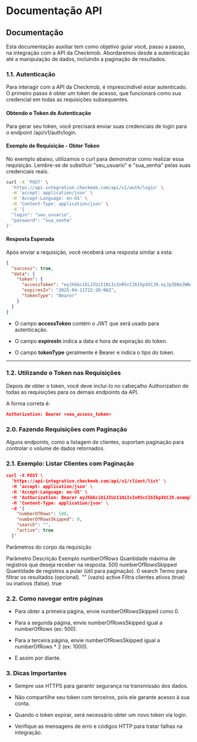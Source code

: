 # Documentação API 


## **Documentação**
Esta documentação auxiliar tem como objetivo guiar você, passo a passo, na integração com a API da Checkmob. Abordaremos desde a autenticação até a manipulação de dados, incluindo a paginação de resultados.

### **1.1. Autenticação**
Para interagir com a API da Checkmob, é imprescindível estar autenticado. O primeiro passo é obter um token de acesso, que funcionará como sua credencial em todas as requisições subsequentes.

#### **Obtendo o Token de Autenticação**
Para gerar seu token, você precisará enviar suas credenciais de login para o endpoint /api/v1/auth/login.

#### **Exemplo de Requisição - Obter Token**

No exemplo abaixo, utilizamos o curl para demonstrar como realizar essa requisição. Lembre-se de substituir "seu_usuario" e "sua_senha" pelas suas credenciais reais.

```sh
curl -X 'POST' \
  'https://api-integration.checkmob.com/api/v1/auth/login' \
  -H 'accept: application/json' \
  -H 'Accept-Language: en-US' \
  -H 'Content-Type: application/json' \
  -d '{
  "login": "seu_usuario",
  "password": "sua_senha"
}'
```

#### **Resposta Esperada**
Após enviar a requisição, você receberá uma resposta similar a esta:


```json
{
  "success": true,
  "data": {
    "token": {
      "accessToken": "eyJhbGciOiJIUzI1NiIsInR5cCI6IkpXVCJ9.eyJpZENoZWNrbW9iIjoiNzA0MDciLCJJZFVzZXIiOiIyNTM1ODciLCJOYW1lIjoiVXN1YXJpbyBNb2NrIHN0cmluZyIsIkVtYWlsIjoiaW50ZWdyYWNhb0BjaGVja21vYi5jb20iLCJuYmYiOjE3NDEyMzQ1NjcsImV4cCI6MTc0MjM0NTY3OCwiaWF0IjoxNzQxMjM0NTY3LCJpc3MiOiJDSFVDWU1PRiIsImF1ZCI6Imh0dHBzOi8vbG9jYWxob3N0In0.Um_Token_Exemplo_Para_Documentacao_Apenas",
      "expiresIn": "2025-04-11T22:20:06Z",
      "tokenType": "Bearer"
    }
  }
}
```

- O campo **accessToken** contém o JWT que será usado para autenticação.

- O campo **expiresIn** indica a data e hora de expiração do token.

- O campo **tokenType** geralmente é Bearer e indica o tipo do token.

---
### **1.2. Utilizando o Token nas Requisições**

Depois de obter o token, você deve incluí-lo no cabeçalho Authorization de todas as requisições para os demais endpoints da API.

A forma correta é:

```json
Authorization: Bearer <seu_access_token>
```

### **2.0. Fazendo Requisições com Paginação**

Alguns endpoints, como a listagem de clientes, suportam paginação para controlar o volume de dados retornados.

### **2.1. Exemplo: Listar Clientes com Paginação**

```json
curl -X POST \
  'https://api-integration.checkmob.com/api/v1/client/list' \
  -H 'accept: application/json' \
  -H 'Accept-Language: en-US' \
  -H 'Authorization: Bearer eyJhbGciOiJIUzI1NiIsInR5cCI6IkpXVCJ9.exemplo.token.alterado' \
  -H 'Content-Type: application/json' \
  -d '{
    "numberOfRows": 500,
    "numberOfRowsSkipped": 0,
    "search": "",
    "active": true
  }'
```
Parâmetros do corpo da requisição

Parâmetro	Descrição	Exemplo
numberOfRows	Quantidade máxima de registros que deseja receber na resposta.	500
numberOfRowsSkipped	Quantidade de registros a pular (útil para paginação).	0
search	Termo para filtrar os resultados (opcional).	"" (vazio)
active	Filtra clientes ativos (true) ou inativos (false).	true


### **2.2. Como navegar entre páginas**

- Para obter a primeira página, envie numberOfRowsSkipped como 0.

- Para a segunda página, envie numberOfRowsSkipped igual a numberOfRows (ex: 500).

- Para a terceira página, envie numberOfRowsSkipped igual a numberOfRows * 2 (ex: 1000).

- E assim por diante.

### **3. Dicas Importantes**

- Sempre use HTTPS para garantir segurança na transmissão dos dados.

- Não compartilhe seu token com terceiros, pois ele garante acesso à sua conta.

- Quando o token expirar, será necessário obter um novo token via login.

- Verifique as mensagens de erro e códigos HTTP para tratar falhas na integração.